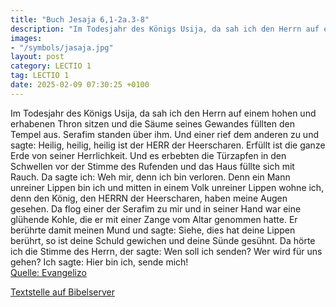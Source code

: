 ```yaml
---
title: "Buch Jesaja 6,1-2a.3-8"
description: "Im Todesjahr des Königs Usija, da sah ich den Herrn auf einem hohen und erhabenen Thron sitzen und die Säume seines Gewandes füllten den Tempel aus. Serafim standen über ihm. Und einer rief dem anderen zu und sagte: Heilig, heilig, heilig ist der HERR der Heerscharen. Erfüllt ist...."
images:
- "/symbols/jasaja.jpg"
layout: post
category: LECTIO 1
tag: LECTIO 1
date: 2025-02-09 07:30:25 +0100
---
```

Im Todesjahr des Königs Usija, da sah ich den Herrn auf einem hohen und erhabenen Thron sitzen und die Säume seines Gewandes füllten den Tempel aus.
Serafim standen über ihm.
Und einer rief dem anderen zu und sagte: Heilig, heilig, heilig ist der HERR der Heerscharen. Erfüllt ist die ganze Erde von seiner Herrlichkeit.<!--more-->
Und es erbebten die Türzapfen in den Schwellen vor der Stimme des Rufenden und das Haus füllte sich mit Rauch.
Da sagte ich: Weh mir, denn ich bin verloren. Denn ein Mann unreiner Lippen bin ich und mitten in einem Volk unreiner Lippen wohne ich, denn den König, den HERRN der Heerscharen, haben meine Augen gesehen.
Da flog einer der Serafim zu mir und in seiner Hand war eine glühende Kohle, die er mit einer Zange vom Altar genommen hatte.
Er berührte damit meinen Mund und sagte: Siehe, dies hat deine Lippen berührt, so ist deine Schuld gewichen und deine Sünde gesühnt.
Da hörte ich die Stimme des Herrn, der sagte: Wen soll ich senden? Wer wird für uns gehen? Ich sagte: Hier bin ich, sende mich!<br>
[Quelle: Evangelizo](https://evangeliumtagfuertag.org/DE/gospel)

[Textstelle auf Bibelserver](https://www.bibleserver.com/EU/Jesaja6,1-2a.3-8)
